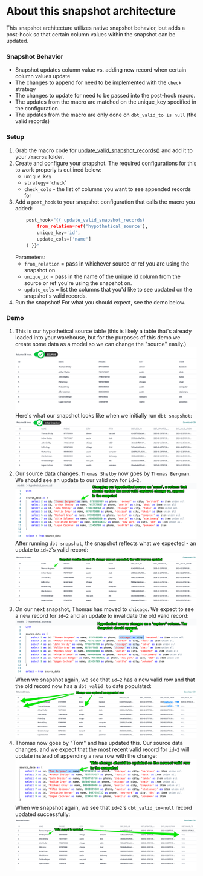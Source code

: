 # About this snapshot architecture
This snapshot architecture utilizes native snapshot behavior, but adds a post-hook
so that certain column values within the snapshot can be updated.

### Snapshot Behavior
- Snapshot updates column value vs. adding new record when certain column values update
- The changes to append for need to be implemented with the `check` strategy
- The changes to update for need to be passed into the post-hook macro.
- The updates from the macro are matched on the unique_key specified in the configuration.
- The updates from the macro are only done on `dbt_valid_to is null` (the valid records)

### Setup
1. Grab the macro code for [update_valid_snapshot_records()](https://github.com/christineberger/dbt-demo-snowflake-public/blob/example__snapshot_scenarios/macros/update_valid_snapshot_rows/update_valid_snapshot_records.sql)
   and add it to your `/macros` folder.
2. Create and configure your snapshot. The required configurations for this to work properly
   is outlined below:
     - `unique_key`
     - `strategy='check`'
     - `check_cols` - the list of columns you want to see appended records for
3. Add a `post_hook` to your snapshot configuration that calls the macro you added:
    ```python
        post_hook="{{ update_valid_snapshot_records(
            from_relation=ref('hypothetical_source'), 
            unique_key='id', 
            update_cols=['name']
        ) }}"
    ```
    Parameters:
    - `from_relation` = pass in whichever source or ref you are using the snapshot on.
    - `unique_id` = pass in the name of the unique id column from the source or ref you're using the snapshot on.
    - `update_cols` = list the columns that you'd like to see updated on the snapshot's valid records.
4. Run the snapshot! For what you should expect, see the demo below.

### Demo
1. This is our hypothetical source table (this is likely a table that's already 
   loaded into your warehouse, but for the purposes of this demo we create some 
   data as a model so we can change the "source" easily.)  
   ![](images/hypothetical_source.png)  
   Here's what our snapshot looks like when we initially run `dbt snapshot`:    
   ![](images/initial_snapshot.png)
2. Our source data changes. `Thomas Shelby` now goes by `Thomas Bergman`. We 
   should see an update to our valid row for `id=2`.    
   ![](images/source_change_1.png)  
   After running `dbt snapshot`, the snapshot reflects what we expected - an
   update to `id=2`'s valid record:  
   ![](images/snapshot_change_1.png)
3. On our next snapshot, Thomas has moved to `chicago`. We expect to see a new
   record for `id=2` and an update to invalidate the old valid record:  
   ![](images/source_change_2.png)  
   When we snapshot again, we see that `id=2` has a new valid row and that the 
   old record now has a `dbt_valid_to` date populated:  
   ![](images/snapshot_change_2.png)
4. Thomas now goes by "Tom" and has updated this. Our source data changes, and
   we expect that the most recent valid record for `id=2` will update instead
   of appending a new row with the change:  
   ![](images/source_change_3.png)  
   When we snapshot again, we see that `id=2`'s `dbt_valid_to=null` record
   updated successfully:  
   ![](images/snapshot_change_3.png)  
